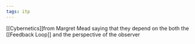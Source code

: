 ```yaml
---
tags: itp
---
```

[[Cybernetics]]from Margret Mead saying that they depend on the both the [[Feedback Loop]] and the perspective of the observer